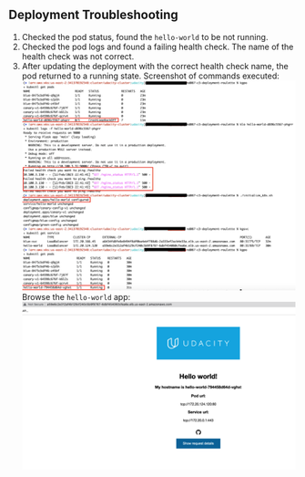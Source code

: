 ## Deployment Troubleshooting

1. Checked the pod status, found the `hello-world` to be not running.
2. Checked the pod logs and found a failing health check. The name of the health check was not correct.
3. After updating the deployment with the correct health check name, the pod returned to a running state.
Screenshot of commands executed: ![localImage](./task1.png)
Browse the `hello-world` app: ![localImage](./task1_hello_world_browse.png)